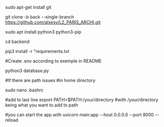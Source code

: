 sudo apt-get install git

git clone -b back --single-branch https://github.com/alxesv/L2_PARIS_ARCHI.git

sudo apt install python3 python3-pip

cd backend

pip3 install -r "requirements.txt

#Create .env according to exemple in README

python3 database.py

#If there are path issues
#in home directory

sudo nano .bashrc

#add to last line
export PATH=$PATH:/your/directory 
#with /your/directory being what you want to add to path

#you can start the app with 
uvicorn main:app --host 0.0.0.0 --port 8000 --reload